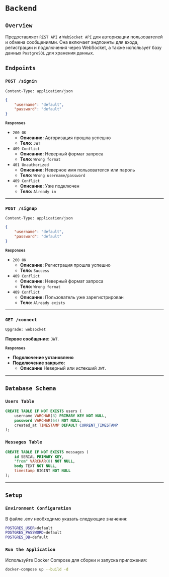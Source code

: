 # `Backend`

## `Overview`
Предоставляет `REST API` и `WebSocket API` для авторизации пользователей и обмена сообщениями. Она включает эндпоинты для входа, регистрации и подключения через WebSocket, а также использует базу данных `PostgreSQL` для хранения данных.

## **`Endpoints`**
### **`POST /signin`**
`Content-Type: application/json`
```json
{
    "username": "default",
    "password": "default"
}
  ```
**`Responses`**
  - `200 OK `
    - **Описание:** Авторизация прошла успешно
    - **Тело:** `JWT`
  - `409 Conflict`
    - **Описание:** Неверный формат запроса
    - **Тело:** `Wrong format`
  - `401 Unauthorized`
    - **Описание:** Неверное имя пользователся или пароль
    - **Тело:** `Wrong username/password`
  - `409 Conflict`
    - **Описание:** Уже подключен
    - **Тело:** `Already in`

---

### **`POST /signup`**  
`Content-Type: application/json`  
```json
{
    "username": "default",
    "password": "default"
}
```  
**`Responses`**  
- `200 OK`  
  - **Описание:** Регистрация прошла успешно
  - **Тело:** `Success`
- `409 Conflict`  
  - **Описание:** Неверный формат запроса  
  - **Тело:** `Wrong format`  
- `409 Conflict`  
  - **Описание:** Пользователь уже зарегистрирован  
  - **Тело:** `Already exists`

---

### **`GET /connect`**  
`Upgrade: websocket`  

**Первое сообщение:** `JWT`.  

**`Responses`**  
- **Подключение установлено**    
- **Подключение закрыто:**  
  - **Описание** Неверный или истекший `JWT`.  

---

## **`Database Schema`**
### **`Users Table`**
```sql
CREATE TABLE IF NOT EXISTS users (
    username VARCHAR(8) PRIMARY KEY NOT NULL,
    password VARCHAR(64) NOT NULL,
    created_at TIMESTAMP DEFAULT CURRENT_TIMESTAMP
);
```
### **`Messages Table`**
```sql
CREATE TABLE IF NOT EXISTS messages (
    id SERIAL PRIMARY KEY,
    "from" VARCHAR(8) NOT NULL,
    body TEXT NOT NULL,
    timestamp BIGINT NOT NULL
);
```
---

## **`Setup`**

### **`Environment Configuration`**
В файле .env необходимо указать следующие значения:
```bash
POSTGRES_USER=default
POSTGRES_PASSWORD=default
POSTGRES_DB=default
```

### **`Run the Application`**
Используйте Docker Compose для сборки и запуска приложения:

```bash
docker-compose up --build -d
```